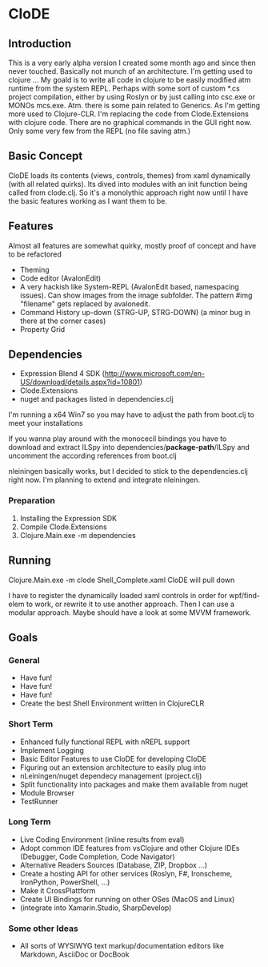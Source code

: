# CloDE

## Introduction

This is a very early alpha version I created some month ago and since then never touched. Basically not munch of an architecture. I'm getting used to clojure ... My goald is to write all code in clojure to be easily modified atm runtime from the system REPL. Perhaps with some sort of custom *.cs project compilation, either by using Roslyn or by just calling into csc.exe or MONOs mcs.exe. Atm. there is some pain related to Generics. As I'm getting more used to Clojure-CLR. I'm replacing the code from Clode.Extensions with clojure code. There are no graphical commands in the GUI right now. Only some very few from the REPL (no file saving atm.)

## Basic Concept

CloDE loads its contents (views, controls, themes) from xaml dynamically (with all related quirks). Its dived into modules with an init function being called from clode.clj. So it's a monolythic approach right now until I have the basic features working as I want them to be.

## Features

Almost all features are somewhat quirky, mostly proof of concept and have to be refactored

- Theming
- Code editor (AvalonEdit)
- A very hackish like System-REPL (AvalonEdit based, namespacing issues). Can show images from the image subfolder. The pattern #img "filename" gets replaced by avalonedit.
- Command History up-down (STRG-UP, STRG-DOWN) (a minor bug in there at the corner cases)
- Property Grid

## Dependencies

- Expression Blend 4 SDK (http://www.microsoft.com/en-US/download/details.aspx?id=10801)
- Clode.Extensions
- nuget and packages listed in dependencies.clj

I'm running a x64 Win7 so you may have to adjust the path from boot.clj to meet your 
installations

If you wanna play around with the monocecil bindings you have to download and extract ILSpy into dependencies/**package-path**/ILSpy and uncomment the according references from boot.clj

nleiningen basically works, but I decided to stick to the dependencies.clj right now. I'm planning to extend and integrate nleiningen. 

### Preparation 

1. Installing the Expression SDK 
2. Compile Clode.Extensions
3. Clojure.Main.exe -m dependencies

## Running

Clojure.Main.exe -m clode Shell_Complete.xaml
CloDE will pull down

I have to register the dynamically loaded xaml controls in order for wpf/find-elem to work, or rewrite it to use another approach. Then I can use a modular approach. Maybe should have a look at some MVVM framework.

## Goals

### General

- Have fun!
- Have fun!
- Have fun!
- Create the best Shell Environment written in ClojureCLR

### Short Term

- Enhanced fully functional REPL with nREPL support
- Implement Logging
- Basic Editor Features to use CloDE for developing CloDE
- Figuring out an extension architecture to easily plug into
- nLeiningen/nuget dependecy management (project.clj)
- Split functionality into packages and make them available from nuget
- Module Browser
- TestRunner

### Long Term

- Live Coding Environment (inline results from eval)
- Adopt common IDE features from vsClojure and other Clojure IDEs (Debugger, Code Completion, Code Navigator)
- Alternative Readers Sources (Database, ZIP, Dropbox ...)
- Create a hosting API for other services (Roslyn, F#, Ironscheme, IronPython, PowerShell, ...)
- Make it CrossPlattform
- Create UI Bindings for running on other OSes (MacOS and Linux)
- (integrate into Xamarin.Studio, SharpDevelop)

### Some other Ideas

- All sorts of WYSIWYG text markup/documentation editors like Markdown, AsciiDoc or DocBook
